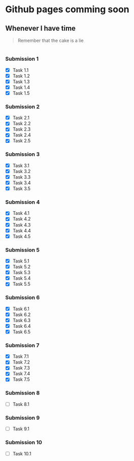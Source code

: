 # Github pages comming soon
## Whenever I have time
> Remember that the cake is a lie
#
#
#
#
#
#
#
### Submission 1
- [x] Task 1.1
- [x] Task 1.2
- [x] Task 1.3
- [x] Task 1.4
- [x] Task 1.5
### Submission 2
- [x] Task 2.1
- [x] Task 2.2
- [x] Task 2.3
- [x] Task 2.4
- [x] Task 2.5
### Submission 3
- [x] Task 3.1
- [x] Task 3.2
- [x] Task 3.3
- [x] Task 3.4
- [x] Task 3.5
### Submission 4
- [x] Task 4.1
- [x] Task 4.2
- [x] Task 4.3
- [x] Task 4.4
- [x] Task 4.5
### Submission 5
- [x] Task 5.1
- [x] Task 5.2
- [x] Task 5.3
- [x] Task 5.4
- [x] Task 5.5
### Submission 6
- [x] Task 6.1
- [x] Task 6.2
- [x] Task 6.3
- [x] Task 6.4
- [x] Task 6.5
### Submission 7
- [x] Task 7.1
- [x] Task 7.2
- [x] Task 7.3
- [x] Task 7.4
- [x] Task 7.5
### Submission 8
- [ ] Task 8.1
### Submission 9
- [ ] Task 9.1
### Submission 10
- [ ] Task 10.1
